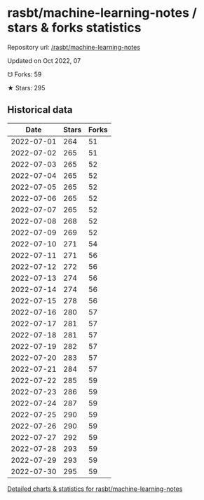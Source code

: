 # rasbt/machine-learning-notes / stars & forks statistics

Repository url: [/rasbt/machine-learning-notes](https://github.com/rasbt/machine-learning-notes)

Updated on Oct 2022, 07

☋ Forks: 59

★ Stars: 295

## Historical data
| Date | Stars | Forks |
|------|-------|-------|
| 2022-07-01 | 264 | 51 | 
| 2022-07-02 | 265 | 51 | 
| 2022-07-03 | 265 | 52 | 
| 2022-07-04 | 265 | 52 | 
| 2022-07-05 | 265 | 52 | 
| 2022-07-06 | 265 | 52 | 
| 2022-07-07 | 265 | 52 | 
| 2022-07-08 | 268 | 52 | 
| 2022-07-09 | 269 | 52 | 
| 2022-07-10 | 271 | 54 | 
| 2022-07-11 | 271 | 56 | 
| 2022-07-12 | 272 | 56 | 
| 2022-07-13 | 274 | 56 | 
| 2022-07-14 | 274 | 56 | 
| 2022-07-15 | 278 | 56 | 
| 2022-07-16 | 280 | 57 | 
| 2022-07-17 | 281 | 57 | 
| 2022-07-18 | 281 | 57 | 
| 2022-07-19 | 282 | 57 | 
| 2022-07-20 | 283 | 57 | 
| 2022-07-21 | 284 | 57 | 
| 2022-07-22 | 285 | 59 | 
| 2022-07-23 | 286 | 59 | 
| 2022-07-24 | 287 | 59 | 
| 2022-07-25 | 290 | 59 | 
| 2022-07-26 | 290 | 59 | 
| 2022-07-27 | 292 | 59 | 
| 2022-07-28 | 293 | 59 | 
| 2022-07-29 | 293 | 59 | 
| 2022-07-30 | 295 | 59 | 


[Detailed charts & statistics for rasbt/machine-learning-notes](https://reviewgithub.com/rep/rasbt/machine-learning-notes)
